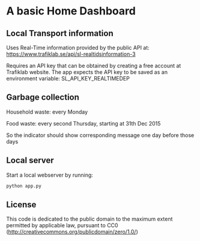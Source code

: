 # A basic Home Dashboard

## Local Transport information
Uses Real-Time information provided by the public API at: https://www.trafiklab.se/api/sl-realtidsinformation-3

Requires an API key that can be obtained by creating a free account at Trafiklab website. The app expects the API key
to be saved as an environment variable: SL_API_KEY_REALTIMEDEP

## Garbage collection
Household waste: every Monday

Food waste: every second Thursday, starting at 31th Dec 2015

So the indicator should show corresponding message one day before those days

## Local server
Start a local webserver by running:

```bash
python app.py
```

## License
This code is dedicated to the public domain to the maximum extent permitted by applicable law, pursuant to CC0 (http://creativecommons.org/publicdomain/zero/1.0/)
